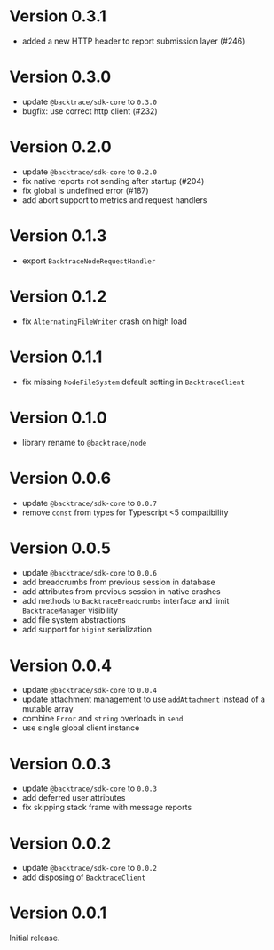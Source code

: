 # Version 0.3.1

-   added a new HTTP header to report submission layer (#246)

# Version 0.3.0

-   update `@backtrace/sdk-core` to `0.3.0`
-   bugfix: use correct http client (#232)

# Version 0.2.0

-   update `@backtrace/sdk-core` to `0.2.0`
-   fix native reports not sending after startup (#204)
-   fix global is undefined error (#187)
-   add abort support to metrics and request handlers

# Version 0.1.3

-   export `BacktraceNodeRequestHandler`

# Version 0.1.2

-   fix `AlternatingFileWriter` crash on high load

# Version 0.1.1

-   fix missing `NodeFileSystem` default setting in `BacktraceClient`

# Version 0.1.0

-   library rename to `@backtrace/node`

# Version 0.0.6

-   update `@backtrace/sdk-core` to `0.0.7`
-   remove `const` from types for Typescript <5 compatibility

# Version 0.0.5

-   update `@backtrace/sdk-core` to `0.0.6`
-   add breadcrumbs from previous session in database
-   add attributes from previous session in native crashes
-   add methods to `BacktraceBreadcrumbs` interface and limit `BacktraceManager` visibility
-   add file system abstractions
-   add support for `bigint` serialization

# Version 0.0.4

-   update `@backtrace/sdk-core` to `0.0.4`
-   update attachment management to use `addAttachment` instead of a mutable array
-   combine `Error` and `string` overloads in `send`
-   use single global client instance

# Version 0.0.3

-   update `@backtrace/sdk-core` to `0.0.3`
-   add deferred user attributes
-   fix skipping stack frame with message reports

# Version 0.0.2

-   update `@backtrace/sdk-core` to `0.0.2`
-   add disposing of `BacktraceClient`

# Version 0.0.1

Initial release.
